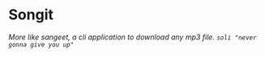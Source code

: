 # Songit <br>
*More like sangeet, a cli application to download any mp3 file. `soli "never gonna give you up"`*